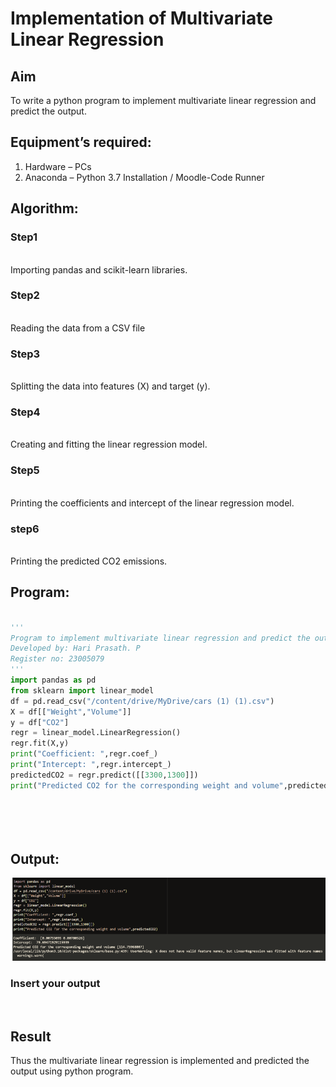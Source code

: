 # Implementation of Multivariate Linear Regression
## Aim
To write a python program to implement multivariate linear regression and predict the output.
## Equipment’s required:
1.	Hardware – PCs
2.	Anaconda – Python 3.7 Installation / Moodle-Code Runner
## Algorithm:
### Step1
<br>
Importing pandas and scikit-learn libraries.

### Step2
<br>
Reading the data from a CSV file

### Step3
<br>
Splitting the data into features (X) and target (y).

### Step4
<br>
Creating and fitting the linear regression model.

### Step5
<br>
Printing the coefficients and intercept of the linear regression model.

### step6
<br>
Printing the predicted CO2 emissions.

## Program:
```python

'''
Program to implement multivariate linear regression and predict the output
Developed by: Hari Prasath. P
Register no: 23005079
'''
import pandas as pd
from sklearn import linear_model
df = pd.read_csv("/content/drive/MyDrive/cars (1) (1).csv")
X = df[["Weight","Volume"]]
y = df["CO2"]
regr = linear_model.LinearRegression()
regr.fit(X,y)
print("Coefficient: ",regr.coef_)
print("Intercept: ",regr.intercept_)
predictedCO2 = regr.predict([[3300,1300]])
print("Predicted CO2 for the corresponding weight and volume",predictedCO2)






```
## Output:

![output](/Screenshot%202023-08-07%20103356.png)

### Insert your output

<br>

## Result
Thus the multivariate linear regression is implemented and predicted the output using python program.